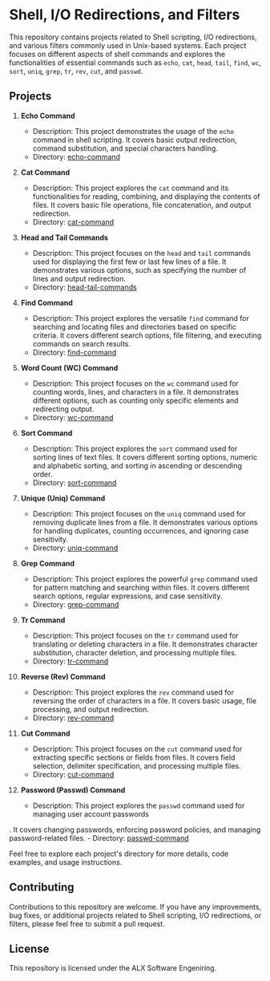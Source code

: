 # Shell, I/O Redirections, and Filters

This repository contains projects related to Shell scripting, I/O redirections, and various filters commonly used in Unix-based systems. Each project focuses on different aspects of shell commands and explores the functionalities of essential commands such as `echo`, `cat`, `head`, `tail`, `find`, `wc`, `sort`, `uniq`, `grep`, `tr`, `rev`, `cut`, and `passwd`.

## Projects

1. **Echo Command**
   - Description: This project demonstrates the usage of the `echo` command in shell scripting. It covers basic output redirection, command substitution, and special characters handling.
   - Directory: [echo-command](./echo-command)

2. **Cat Command**
   - Description: This project explores the `cat` command and its functionalities for reading, combining, and displaying the contents of files. It covers basic file operations, file concatenation, and output redirection.
   - Directory: [cat-command](./cat-command)

3. **Head and Tail Commands**
   - Description: This project focuses on the `head` and `tail` commands used for displaying the first few or last few lines of a file. It demonstrates various options, such as specifying the number of lines and output redirection.
   - Directory: [head-tail-commands](./head-tail-commands)

4. **Find Command**
   - Description: This project explores the versatile `find` command for searching and locating files and directories based on specific criteria. It covers different search options, file filtering, and executing commands on search results.
   - Directory: [find-command](./find-command)

5. **Word Count (WC) Command**
   - Description: This project focuses on the `wc` command used for counting words, lines, and characters in a file. It demonstrates different options, such as counting only specific elements and redirecting output.
   - Directory: [wc-command](./wc-command)

6. **Sort Command**
   - Description: This project explores the `sort` command used for sorting lines of text files. It covers different sorting options, numeric and alphabetic sorting, and sorting in ascending or descending order.
   - Directory: [sort-command](./sort-command)

7. **Unique (Uniq) Command**
   - Description: This project focuses on the `uniq` command used for removing duplicate lines from a file. It demonstrates various options for handling duplicates, counting occurrences, and ignoring case sensitivity.
   - Directory: [uniq-command](./uniq-command)

8. **Grep Command**
   - Description: This project explores the powerful `grep` command used for pattern matching and searching within files. It covers different search options, regular expressions, and case sensitivity.
   - Directory: [grep-command](./grep-command)

9. **Tr Command**
   - Description: This project focuses on the `tr` command used for translating or deleting characters in a file. It demonstrates character substitution, character deletion, and processing multiple files.
   - Directory: [tr-command](./tr-command)

10. **Reverse (Rev) Command**
    - Description: This project explores the `rev` command used for reversing the order of characters in a file. It covers basic usage, file processing, and output redirection.
    - Directory: [rev-command](./rev-command)

11. **Cut Command**
    - Description: This project focuses on the `cut` command used for extracting specific sections or fields from files. It covers field selection, delimiter specification, and processing multiple files.
    - Directory: [cut-command](./cut-command)

12. **Password (Passwd) Command**
    - Description: This project explores the `passwd` command used for managing user account passwords

. It covers changing passwords, enforcing password policies, and managing password-related files.
    - Directory: [passwd-command](./passwd-command)

Feel free to explore each project's directory for more details, code examples, and usage instructions.

## Contributing
Contributions to this repository are welcome. If you have any improvements, bug fixes, or additional projects related to Shell scripting, I/O redirections, or filters, please feel free to submit a pull request.

## License
This repository is licensed under the ALX Software Engeniring.
